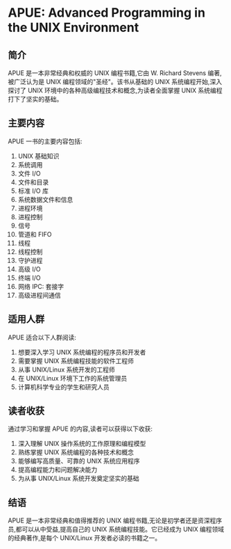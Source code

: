 # APUE: Advanced Programming in the UNIX Environment

## 简介

APUE 是一本非常经典和权威的 UNIX 编程书籍,它由 W. Richard Stevens 编著,被广泛认为是 UNIX 编程领域的"圣经"。该书从基础的 UNIX 系统编程开始,深入探讨了 UNIX 环境中的各种高级编程技术和概念,为读者全面掌握 UNIX 系统编程打下了坚实的基础。

## 主要内容

APUE 一书的主要内容包括:

1. UNIX 基础知识
2. 系统调用
3. 文件 I/O
4. 文件和目录
5. 标准 I/O 库
6. 系统数据文件和信息
7. 进程环境
8. 进程控制
9. 信号
10. 管道和 FIFO
11. 线程
12. 线程控制
13. 守护进程
14. 高级 I/O
15. 终端 I/O
16. 网络 IPC: 套接字
17. 高级进程间通信

## 适用人群

APUE 适合以下人群阅读:

1. 想要深入学习 UNIX 系统编程的程序员和开发者
2. 需要掌握 UNIX 系统编程技能的软件工程师
3. 从事 UNIX/Linux 系统开发的工程师
4. 在 UNIX/Linux 环境下工作的系统管理员
5. 计算机科学专业的学生和研究人员

## 读者收获

通过学习和掌握 APUE 的内容,读者可以获得以下收获:

1. 深入理解 UNIX 操作系统的工作原理和编程模型
2. 熟练掌握 UNIX 系统编程的各种技术和概念
3. 能够编写高质量、可靠的 UNIX 系统应用程序
4. 提高编程能力和问题解决能力
5. 为从事 UNIX/Linux 系统开发奠定坚实的基础

## 结语

APUE 是一本非常经典和值得推荐的 UNIX 编程书籍,无论是初学者还是资深程序员,都可以从中受益,提高自己的 UNIX 系统编程技能。它已经成为 UNIX 编程领域的经典著作,是每个 UNIX/Linux 开发者必读的书籍之一。